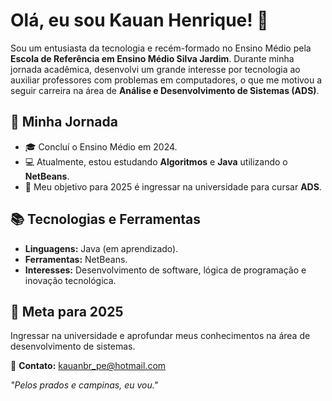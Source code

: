 # Olá, eu sou Kauan Henrique! 👋  

Sou um entusiasta da tecnologia e recém-formado no Ensino Médio pela **Escola de Referência em Ensino Médio Silva Jardim**. Durante minha jornada acadêmica, desenvolvi um grande interesse por tecnologia ao auxiliar professores com problemas em computadores, o que me motivou a seguir carreira na área de **Análise e Desenvolvimento de Sistemas (ADS)**.  

## 🚀 Minha Jornada  
- 🎓 Concluí o Ensino Médio em 2024.  
- 💻 Atualmente, estou estudando **Algoritmos** e **Java** utilizando o **NetBeans**.  
- 🎯 Meu objetivo para 2025 é ingressar na universidade para cursar **ADS**.  

## 📚 Tecnologias e Ferramentas  
- **Linguagens:** Java (em aprendizado).  
- **Ferramentas:** NetBeans.  
- **Interesses:** Desenvolvimento de software, lógica de programação e inovação tecnológica.  

## 🌱 Meta para 2025  
Ingressar na universidade e aprofundar meus conhecimentos na área de desenvolvimento de sistemas.  

📩 **Contato:** kauanbr_pe@hotmail.com  

_"Pelos prados e campinas, eu vou."_  

